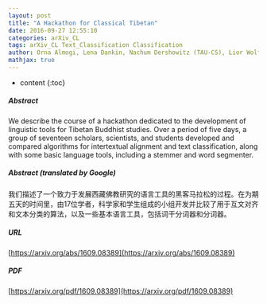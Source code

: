 ```yaml
---
layout: post
title: "A Hackathon for Classical Tibetan"
date: 2016-09-27 12:55:10
categories: arXiv_CL
tags: arXiv_CL Text_Classification Classification
author: Orna Almogi, Lena Dankin, Nachum Dershowitz (TAU-CS), Lior Wolf
mathjax: true
---
```


* content
{:toc}

##### Abstract
We describe the course of a hackathon dedicated to the development of linguistic tools for Tibetan Buddhist studies. Over a period of five days, a group of seventeen scholars, scientists, and students developed and compared algorithms for intertextual alignment and text classification, along with some basic language tools, including a stemmer and word segmenter.

##### Abstract (translated by Google)
我们描述了一个致力于发展西藏佛教研究的语言工具的黑客马拉松的过程。在为期五天的时间里，由17位学者，科学家和学生组成的小组开发并比较了用于互文对齐和文本分类的算法，以及一些基本语言工具，包括词干分词器和分词器。

##### URL
[https://arxiv.org/abs/1609.08389](https://arxiv.org/abs/1609.08389)

##### PDF
[https://arxiv.org/pdf/1609.08389](https://arxiv.org/pdf/1609.08389)

